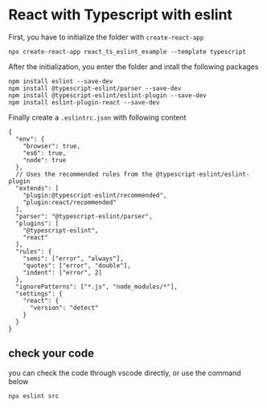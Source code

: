 # React with Typescript with eslint

First, you have to initialize the folder with `create-react-app`
```
npx create-react-app react_ts_eslint_example --template typescript
```

After the initialization, you enter the folder and intall the following packages
```
npm install eslint --save-dev
npm install @typescript-eslint/parser --save-dev
npm install @typescript-eslint/eslint-plugin --save-dev
npm install eslint-plugin-react --save-dev
```

Finally create a `.eslintrc.json` with following content
```
{
  "env": {
    "browser": true,
    "es6": true,
    "node": true
  },
  // Uses the recommended rules from the @typescript-eslint/eslint-plugin
  "extends": [
    "plugin:@typescript-eslint/recommended",
    "plugin:react/recommended"
  ],
  "parser": "@typescript-eslint/parser",
  "plugins": [
    "@typescript-eslint",
    "react"
  ],
  "rules": {
    "semi": ["error", "always"],
    "quotes": ["error", "double"],
    "indent": ["error", 2]
  },
  "ignorePatterns": ["*.js", "node_modules/*"],
  "settings": {
    "react": {
      "version": "detect"
    }
  }
}
```

## check your code
you can check the code through vscode directly, or use the command below
```
npx eslint src
```